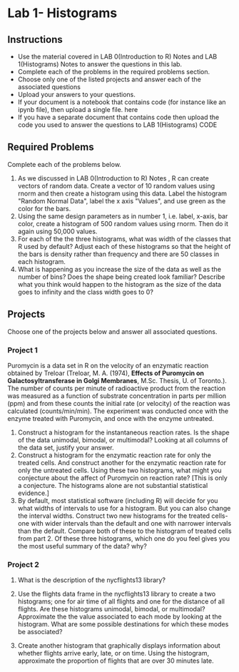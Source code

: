 # Lab 1- Histograms
## Instructions
- Use the material covered in LAB 0(Introduction to R) Notes and LAB 1(Histograms) Notes to answer the questions in this lab.
- Complete each of the problems in the required problems section.
- Choose only one of the listed projects and answer each of the associated questions
- Upload your answers to your questions.
- If your document is a notebook that contains code (for instance like an ipynb file), then upload a single file. here
- If you have a separate document that contains code then upload the code you used to answer the questions to LAB 1(Histograms) CODE 

## Required Problems

Complete each of the problems below.

1. As we discussed in LAB 0(Introduction to R) Notes , R can create vectors of random data. Create a vector of 10 random values using rnorm and then create a histogram using this data. Label the histogram "Random Normal Data", label the x axis "Values", and use green as the color for the bars.
2. Using the same design parameters as in number 1, i.e. label, x-axis, bar color, create a histogram of 500 random values using rnorm. Then do it again using 50,000 values.
3. For each of the the three histograms, what was width of the classes that R used by default? Adjust each of these histograms so that the height of the bars is density rather than frequency and there are 50 classes in each histogram.
4. What is happening as you increase the size of the data as well as the number of bins? Does the shape being created look familiar? Describe what you think would happen to the histogram as the size of the data goes to infinity and the class width goes to 0?

## Projects

Choose one of the projects below and answer all associated questions.

### Project 1

Puromycin is a data set in R on the velocity of an enzymatic reaction obtained by Treloar (Treloar, M. A. (1974), **Effects of Puromycin on Galactosyltransferase in Golgi Membranes**, M.Sc. Thesis, U. of Toronto.). The number of counts per minute of radioactive product from the reaction was measured as a function of substrate concentration in parts per million (ppm) and from these counts the initial rate (or velocity) of the reaction was calculated (counts/min/min). The experiment was conducted once with the enzyme treated with Puromycin, and once with the enzyme untreated.

1. Construct a histogram for the instantaneous reaction rates. Is the shape of the data unimodal, bimodal, or multimodal? Looking at all columns of the data set, justify your answer.
2. Construct a histogram for the enzymatic reaction rate for only the treated cells. And construct another for the enzymatic reaction rate for only the untreated cells. Using these two histograms, what might you conjecture about the affect of Puromycin on reaction rate? [This is only a conjecture. The histograms alone are not substantial statistical evidence.]
3. By default, most statistical software (including R) will decide for you what widths of intervals to use for a histogram. But you can also change the interval widths. Construct two new histograms for the treated cells- one with wider intervals than the default and one with narrower intervals than the default. Compare both of these to the histogram of treated cells from part 2. Of these three histograms, which one do you feel gives you the most useful summary of the data? why?

### Project 2

1. What is the description of the nycflights13 library?

2. Use the flights data frame in the nycflights13 library to create a two histograms; one for air time of all flights and one for the distance of all flights. Are these histograms unimodal, bimodal, or multimodal? Approximate the the value associated to each mode by looking at the histogram. What are some possible destinations for which these modes be associated?

3. Create another histogram that graphically displays information about whether flights arrive early, late, or on time. Using the histogram, approximate the proportion of flights that are over 30 minutes late.
